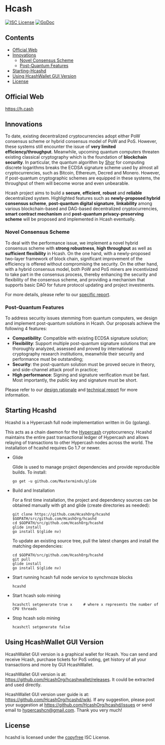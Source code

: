 # Hcash  

[![ISC License](http://img.shields.io/badge/license-ISC-blue.svg)](http://copyfree.org)
[![GoDoc](https://img.shields.io/badge/godoc-reference-blue.svg)](http://godoc.org/github.com/HcashOrg/hcashd)

## Contents  
+ [Official Web](#web)  
+ [Innovations](#innovations)  
	- [Novel Consensus Scheme](#novel-consensus-scheme)  
	- [Post-Quantum Features](#post-quantum-features)  
+ [Starting-Hcashd](#starting-hcashd)  
+ [Using HcashWallet GUI Version](#using-hcashwallet-gui-version)  
+ [License](#license)  

<a name="web"></a>
## Official Web
https://h.cash

<a name="innovations"></a>
## Innovations 
To date, existing decentralized cryptocurrencies adopt either PoW consensus scheme or hybrid consensus model of PoW and PoS. However, these systems still encounter the issue of **very limited efficiency/throughput**. Meanwhile, upcoming quantum computers threaten existing classical cryptography which is the foundation of **blockchain security**. In particular, the quantum algorithm by [Shor](http://www.jstor.org/stable/2653075?seq=1#page_scan_tab_contents) for computing discrete logarithms breaks the ECDSA signature scheme used by almost all cryptocurrencies, such as Bitcoin, Ethereum, Decred and Monero. However, if post-quantum cryptographic schemes are equipped in these systems, the throughput of them will become worse and even unbearable.

Hcash project aims to build a **secure**, **efficient**, **robust** and **reliable** decentralized system. Highlighted features such as **newly-proposed hybrid consensus scheme**, **post-quantum digital signature**, **linkability** among various blockchain-based and DAG-based decentralized cryptocurrencies, **smart contract mechanism** and **post-quantum privacy-preserving scheme** will be proposed and implemented in Hcash eventually.

<a name="novel-consensus-scheme"></a>
### Novel Consensus Scheme  
To deal with the performance issue, we implement a novel hybrid consensus scheme with **strong robustness**, **high throughput** as well as **sufficient flexibility** in Hcash. On the one hand, with a newly-proposed two-layer framework of block chain, significant improvement of the efficiency is offered without compromising the security. On the other hand, with a hybrid consensus model, both PoW and PoS miners are incentivized to take part in the consensus process, thereby enhancing the security and flexibility of the consensus scheme, and providing a mechanism that supports basic DAO for future protocol updating and project investments.

For more details, please refer to our [specific report](docs/research/design-rationale-of-the-consensus-scheme-in-hcash.md).

<a name="post-quantum-features"></a>
### Post-Quantum Features  
To address security issues stemming from quantum computers, we design and implement post-quantum solutions in Hcash. Our proposals achieve the following 4 features:  
+ **Compatibility**: Compatible with existing ECDSA signature solution;   
+ **Flexibility**: Support multiple post-quantum signature solutions that are thoroughly analyzed, assessed and proved by international cryptography research institutions, meanwhile their security and performance must be outstanding;  
+ **Security**: the post-quantum solution must be proved secure in theory, and side-channel attack proof in practice;  
+ **High performance**: Signing and signature verification must be fast. Most importantly, the public key and signature must be short.

Please refer to our [design rationale](docs/research/design-rationale-of-post-quantum-features-in-hcash.md)  and [technical report](docs/research/post-quantum-signature-schemes-in-hcash.pdf) for more information.

<a name="starting-hcashd"></a>
## Starting Hcashd
Hcashd is a Hypercash full node implementation written in Go (golang).

This acts as a chain daemon for the [Hypercash](https://h.cash) cryptocurrency. Hcashd maintains the entire past transactional ledger of Hypercash and allows relaying of transactions to other Hypercash nodes across the world.
The installation of hcashd requires Go 1.7 or newer.
* Glide

	Glide is used to manage project dependencies and provide reproducible builds. To install:
	```
	go get -u github.com/Masterminds/glide
	```
* Build and Installation
	
	For a first time installation, the project and dependency sources can be obtained manually with git and glide (create directories as needed):
	```
	git clone https://github.com/HcashOrg/hcashd $GOPATH/src/github.com/HcashOrg/hcashd
	cd $GOPATH/src/github.com/HcashOrg/hcashd
	glide install
	go install $(glide nv)
	```
    To update an existing source tree, pull the latest changes and install the matching dependencies:
    ```
	cd $GOPATH/src/github.com/HcashOrg/hcashd
	git pull
	glide install
	go install $(glide nv)
    ```

* Start running hcash full node service to synchrnoze blocks
	```
	hcashd
	```

* Start hcash solo mining
	```
	hcashctl setgenerate true x     # where x represents the number of CPU threads
	```

* Stop hcash solo mining
	```
	hcashctl setgenerate false
	```
<a name="using-hcashwallet-ui-version"></a>
## Using HcashWallet GUI Version

HcashWallet GUI version is a graphical wallet for Hcash. You can send and receive Hcash, purchase tickets for PoS voting, get history of all your transactions and more by GUI HcashWallet.

HcashWallet GUI version is at: https://github.com/HcashOrg/hcashwallet/releases. It could be extracted and used directly.

HcashWallet GUI version user guide is at: https://github.com/HcashOrg/hcashd/wiki. If any suggestion, please post your suggestion at https://github.com/HcashOrg/hcashd/issues or  send email to hypercashcn@gmail.com. Thank you very much!
<a name="license"></a>
## License  
hcashd is licensed under the [copyfree](http://copyfree.org) ISC License.
